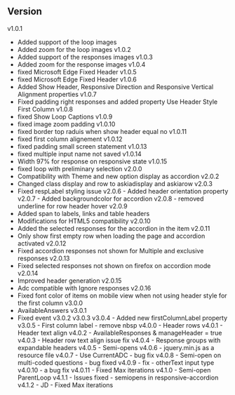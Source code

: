 Version
-------
v1.0.1
  - Added support of the loop images
  - Added zoom for the loop images
v1.0.2
  - Added support of the responses images
v1.0.3
  - Added zoom for the response images
v1.0.4
  - fixed Microsoft Edge Fixed Header
v1.0.5
  - fixed Microsoft Edge Fixed Header
v1.0.6
  - Added Show Header, Responsive Direction and Responsive Vertical Alignment properties
v1.0.7
  - Fixed padding right responses and added property Use Header Style First Column
v1.0.8
  - fixed Show Loop Captions
v1.0.9
  - fixed image zoom padding
v1.0.10
  - fixed border top raduis when show header equal no
v1.0.11
  - fixed first column alignement
v1.0.12
  - fixed padding small screen statement
v1.0.13
  - fixed multiple input name not saved
v1.0.14
  - Width 97% for response on responsive state
v1.0.15
  - fixed loop with preliminary selection
v2.0.0
  - Compatibility with Theme and new option display as accordion
v2.0.2
  - Changed class display and row to askiadisplay and askiarow
v2.0.3
  - Fixed respLabel styling issue
    v2.0.6
        - Added header orientation property
v2.0.7
        - Added backgroundcolor for accordion
v2.0.8
        - removed underline for row header hover
v2.0.9
  - Added span to labels, links and table headers
  - Modifications for HTML5 compatibility
v2.0.10
  - Added the selected responses for the accordion in the item
v2.0.11
  - Only show first empty row when loading the page and accordion activated
v2.0.12
  - Fixed accordion responses not shown for Multiple and exclusive responses
v2.0.13
  - Fixed selected responses not shown on firefox on accordion mode
v2.0.14
  - Improved header generation
v2.0.15
  - Adc compatible with Ignore responses
v2.0.16
  - Fixed font color of items on mobile view when not using header style for the first column
v3.0.0
  - AvailableAnswers
v3.0.1
  - Fixed event
v3.0.2
v3.0.3
v3.0.4 - Added new firstColumnLabel property
v3.0.5 - First column label - remove nbsp
v4.0.0 - Header rows
v4.0.1 - Header text align
v4.0.2 - AvailableResponses & manageHeader = true
v4.0.3 - Header row text align issue fix
v4.0.4 - Response groups with expandable headers
v4.0.5 - Semi-opens
v4.0.6 - jquery.min.js as a resource file
v4.0.7 - Use CurrentADC - bug fix
v4.0.8 - Semi-open on multi-coded questions - bug fixed
v4.0.9 - fix - otherText input type
v4.0.10 - a bug fix
v4.0.11 - Fixed Max iterations
v4.1.0 - Semi-open ParentLoop
v4.1.1 - Issues fixed - semiopens in responsive-accordion
v4.1.2 - JD - Fixed Max iterations
